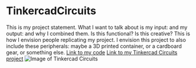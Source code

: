 # TinkercadCircuits
This is my project statement. What I want to talk about is my input: and my output: and why I combined them. Is this functional? Is this creative? This is how I envision people replicating my project. I envision this project to also include these peripherals: maybe a 3D printed container, or a cardboard gear, or something else.
[Link to my code](https://makeademic.github.io/TinkercadCircuits/TinkercadCircuitsCode.ino)
[Link to my Tinkercad Circuits project](https://www.tinkercad.com/things/jM38OyfsCgQ-arduino-rgb-led-piezo-music-sync)
![Image of Tinkercad Circuits](https://makeademic.github.io/TinkercadCircuits/TinkercadCircuitsImage.png)
